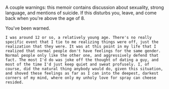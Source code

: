 A couple warnings: this memoir contains discussion about sexuality, strong language, and mentions of suicide. If this disturbs you, leave, and come back when you're above the age of 8. 

You've been warned.

    I was around 12 or so, a relatively young age. There's no really specific event that I tie to me realizing things were off, just the realization that they were. It was at this point in my life that I realized that normal people don't have feelings for the same gender. Normal people only like the other one, and aggressively defend that fact. The most I'd do was joke off the thought of dating a guy, and most of the time I'd just keep quiet and sweat profusely. I, of course, did the natural thing anybody would do, given this situation, and shoved these feelings as far as I can into the deepest, darkest corners of my mind, where only my unholy love for spray can cheese resided. 
